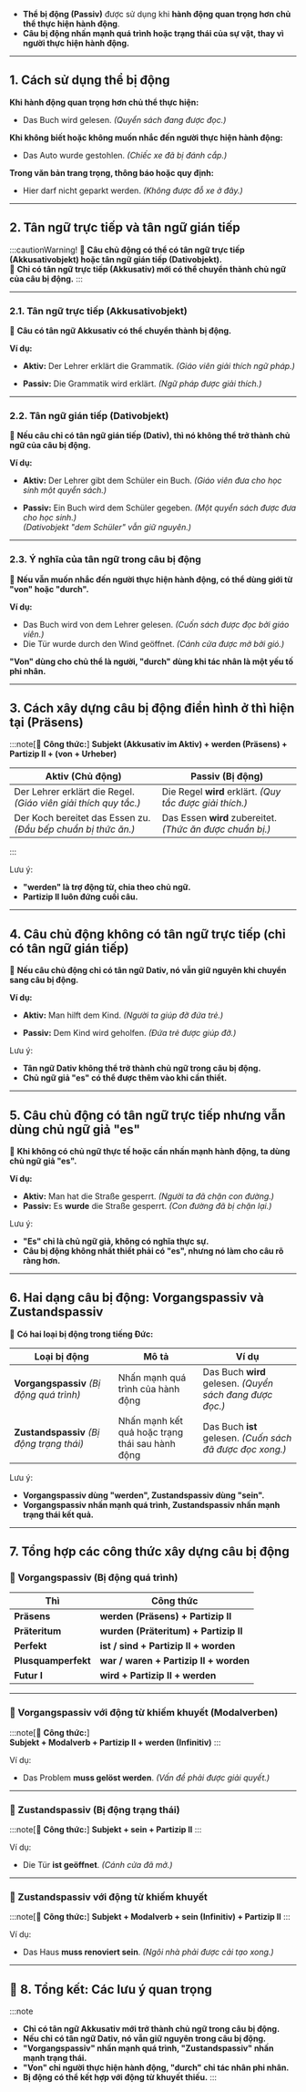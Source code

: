 
- **Thể bị động (Passiv)** được sử dụng khi **hành động quan trọng hơn chủ thể thực hiện hành động**.  
- **Câu bị động nhấn mạnh quá trình hoặc trạng thái của sự vật, thay vì người thực hiện hành động.**

---

## **1. Cách sử dụng thể bị động**

 **Khi hành động quan trọng hơn chủ thể thực hiện:**

- Das Buch wird gelesen. 
	_(Quyển sách đang được đọc.)_

 **Khi không biết hoặc không muốn nhắc đến người thực hiện hành động:**

- Das Auto wurde gestohlen. 
	_(Chiếc xe đã bị đánh cắp.)_

 **Trong văn bản trang trọng, thông báo hoặc quy định:**

- Hier darf nicht geparkt werden. 
	_(Không được đỗ xe ở đây.)_

---

## **2. Tân ngữ trực tiếp và tân ngữ gián tiếp**

:::cautionWarning! 
🔹 **Câu chủ động có thể có tân ngữ trực tiếp (Akkusativobjekt) hoặc tân ngữ gián tiếp (Dativobjekt).**  
🔹 **Chỉ có tân ngữ trực tiếp (Akkusativ) mới có thể chuyển thành chủ ngữ của câu bị động.**
:::

---

### **2.1. Tân ngữ trực tiếp (Akkusativobjekt)**

📌 **Câu có tân ngữ Akkusativ có thể chuyển thành bị động.**

**Ví dụ:**

- **Aktiv:** Der Lehrer erklärt die Grammatik. 
		_(Giáo viên giải thích ngữ pháp.)_

- **Passiv:** Die Grammatik wird erklärt. 
		_(Ngữ pháp được giải thích.)_

---

### **2.2. Tân ngữ gián tiếp (Dativobjekt)**

📌 **Nếu câu chỉ có tân ngữ gián tiếp (Dativ), thì nó không thể trở thành chủ ngữ của câu bị động.**

**Ví dụ:**

- **Aktiv:** Der Lehrer gibt dem Schüler ein Buch. 
		_(Giáo viên đưa cho học sinh một quyển sách.)_

- **Passiv:** Ein Buch wird dem Schüler gegeben. 
		_(Một quyển sách được đưa cho học sinh.)_  
	    _(Dativobjekt "dem Schüler" vẫn giữ nguyên.)_

---

### **2.3. Ý nghĩa của tân ngữ trong câu bị động**

📌 **Nếu vẫn muốn nhắc đến người thực hiện hành động, có thể dùng giới từ "von" hoặc "durch".**

**Ví dụ:**

- Das Buch wird von dem Lehrer gelesen. 
	_(Cuốn sách được đọc bởi giáo viên.)_
- Die Tür wurde durch den Wind geöffnet. 
	_(Cánh cửa được mở bởi gió.)_

**"Von" dùng cho chủ thể là người, "durch" dùng khi tác nhân là một yếu tố phi nhân.**

---

## **3. Cách xây dựng câu bị động điển hình ở thì hiện tại (Präsens)**

:::note[📌 **Công thức:**]
**Subjekt (Akkusativ im Aktiv) + werden (Präsens) + Partizip II + (von + Urheber)**

| **Aktiv** (Chủ động)                                            | **Passiv** (Bị động)                                      |
| --------------------------------------------------------------- | --------------------------------------------------------- |
| Der Lehrer erklärt die Regel. _(Giáo viên giải thích quy tắc.)_ | Die Regel **wird** erklärt. _(Quy tắc được giải thích.)_  |
| Der Koch bereitet das Essen zu. _(Đầu bếp chuẩn bị thức ăn.)_   | Das Essen **wird** zubereitet. _(Thức ăn được chuẩn bị.)_ |
:::

Lưu ý:  
  - **"werden" là trợ động từ, chia theo chủ ngữ.**  
  - **Partizip II luôn đứng cuối câu.**

---

## **4. Câu chủ động không có tân ngữ trực tiếp (chỉ có tân ngữ gián tiếp)**

📌 **Nếu câu chủ động chỉ có tân ngữ Dativ, nó vẫn giữ nguyên khi chuyển sang câu bị động.**

**Ví dụ:**

- **Aktiv:** Man hilft dem Kind. 
		_(Người ta giúp đỡ đứa trẻ.)_

- **Passiv:** Dem Kind wird geholfen. 
		_(Đứa trẻ được giúp đỡ.)_

Lưu ý:  
  - **Tân ngữ Dativ không thể trở thành chủ ngữ trong câu bị động.**  
  - **Chủ ngữ giả "es" có thể được thêm vào khi cần thiết.**

---

## **5. Câu chủ động có tân ngữ trực tiếp nhưng vẫn dùng chủ ngữ giả "es"**

📌 **Khi không có chủ ngữ thực tế hoặc cần nhấn mạnh hành động, ta dùng chủ ngữ giả "es".**

**Ví dụ:**

- **Aktiv:** Man hat die Straße gesperrt. 
		_(Người ta đã chặn con đường.)_
- **Passiv:** Es **wurde** die Straße gesperrt. 
		_(Con đường đã bị chặn lại.)_

Lưu ý:  
  - **"Es" chỉ là chủ ngữ giả, không có nghĩa thực sự.**  
  - **Câu bị động không nhất thiết phải có "es", nhưng nó làm cho câu rõ ràng hơn.**

---

## **6. Hai dạng câu bị động: Vorgangspassiv và Zustandspassiv**

📌 **Có hai loại bị động trong tiếng Đức:**

| **Loại bị động**                          | **Mô tả**                                       | **Ví dụ**                                                 |
| ----------------------------------------- | ----------------------------------------------- | --------------------------------------------------------- |
| **Vorgangspassiv** _(Bị động quá trình)_  | Nhấn mạnh quá trình của hành động               | Das Buch **wird** gelesen. _(Quyển sách đang được đọc.)_  |
| **Zustandspassiv** _(Bị động trạng thái)_ | Nhấn mạnh kết quả hoặc trạng thái sau hành động | Das Buch **ist** gelesen. _(Cuốn sách đã được đọc xong.)_ |

Lưu ý:  
  - **Vorgangspassiv dùng "werden", Zustandspassiv dùng "sein".**  
  - **Vorgangspassiv nhấn mạnh quá trình, Zustandspassiv nhấn mạnh trạng thái kết quả.**

---

## **7. Tổng hợp các công thức xây dựng câu bị động**

### **🔹 Vorgangspassiv (Bị động quá trình)**

| **Thì**             | **Công thức**                          |
| ------------------- | -------------------------------------- |
| **Präsens**         | **werden (Präsens) + Partizip II**     |
| **Präteritum**      | **wurden (Präteritum) + Partizip II**  |
| **Perfekt**         | **ist / sind + Partizip II + worden**  |
| **Plusquamperfekt** | **war / waren + Partizip II + worden** |
| **Futur I**         | **wird + Partizip II + werden**        |

---

### **🔹 Vorgangspassiv với động từ khiếm khuyết (Modalverben)**

:::note[📌 **Công thức:**]  
 **Subjekt + Modalverb + Partizip II + werden (Infinitiv)**
:::

Ví dụ:

- Das Problem **muss gelöst werden**. _(Vấn đề phải được giải quyết.)_

---

### **🔹 Zustandspassiv (Bị động trạng thái)**

:::note[📌 **Công thức:**]
 **Subjekt + sein + Partizip II**
:::

Ví dụ:

- Die Tür **ist geöffnet**. _(Cánh cửa đã mở.)_

---

### **🔹 Zustandspassiv với động từ khiếm khuyết**

:::note[📌 **Công thức:**] 
 **Subjekt + Modalverb + sein (Infinitiv) + Partizip II**
:::

Ví dụ:

- Das Haus **muss renoviert sein**. _(Ngôi nhà phải được cải tạo xong.)_

---

## **🎯 8. Tổng kết: Các lưu ý quan trọng**
:::note
- **Chỉ có tân ngữ Akkusativ mới trở thành chủ ngữ trong câu bị động.**  
-  **Nếu chỉ có tân ngữ Dativ, nó vẫn giữ nguyên trong câu bị động.**  
- **"Vorgangspassiv" nhấn mạnh quá trình, "Zustandspassiv" nhấn mạnh trạng thái.**  
- **"Von" chỉ người thực hiện hành động, "durch" chỉ tác nhân phi nhân.**  
- **Bị động có thể kết hợp với động từ khuyết thiếu.**
:::
